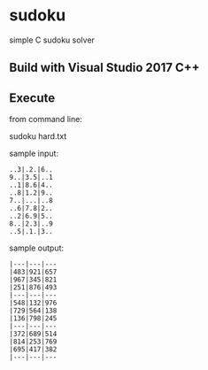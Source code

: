 # sudoku
simple C sudoku solver

## Build with Visual Studio 2017 C++

## Execute

from command line:

sudoku hard.txt

sample input:

```
..3|.2.|6..
9..|3.5|..1
..1|8.6|4..
..8|1.2|9..
7..|...|..8
..6|7.8|2..
..2|6.9|5..
8..|2.3|..9
..5|.1.|3..
```

sample output:

```
|---|---|---
|483|921|657
|967|345|821
|251|876|493
|---|---|---
|548|132|976
|729|564|138
|136|798|245
|---|---|---
|372|689|514
|814|253|769
|695|417|382
|---|---|---
```
